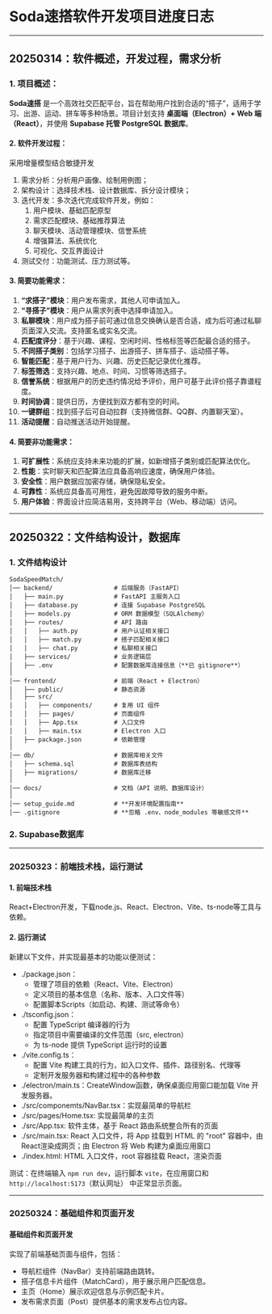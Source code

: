 # Soda速搭软件开发项目进度日志
----
## **20250314：软件概述，开发过程，需求分析**

### **1. 项目概述：**
**Soda速搭** 是一个高效社交匹配平台，旨在帮助用户找到合适的“搭子”，适用于学习、出游、运动、拼车等多种场景。项目计划支持 **桌面端（Electron）+ Web 端（React）**，并使用 **Supabase 托管 PostgreSQL 数据库**。


#### **2. 软件开发过程：**

采用增量模型结合敏捷开发
1. 需求分析：分析用户画像、绘制用例图；
2. 架构设计：选择技术栈、设计数据库、拆分设计模块；
3. 迭代开发：多次迭代完成软件开发，例如：
   1. 用户模块、基础匹配原型
   2. 需求匹配模块、基础推荐算法
   3. 聊天模块、活动管理模块、信誉系统
   4. 增强算法、系统优化
   5. 可视化、交互界面设计
4. 测试交付：功能测试、压力测试等。

#### **3. 简要功能需求：**

1. **“求搭子”模块**：用户发布需求，其他人可申请加入。
2. **“寻搭子”模块**：用户从需求列表中选择申请加入。
3. **私聊模块**：用户成为搭子前可通过信息交换确认是否合适，成为后可通过私聊页面深入交流。支持匿名或实名交流。
4. **匹配度评分**：基于兴趣、课程、空闲时间、性格标签等匹配最合适的搭子。
5. **不同搭子类别**：包括学习搭子、出游搭子、拼车搭子、运动搭子等。
6. **智能匹配**：基于用户行为、兴趣、历史匹配记录优化推荐。
7. **标签筛选**：支持兴趣、地点、时间、习惯等筛选搭子。
9. **信誉系统**：根据用户的历史违约情况给予评价，用户可基于此评价搭子靠谱程度。
10. **时间协调**：提供日历，方便找到双方都有空的时间。
11. **一键群组**：找到搭子后可自动拉群（支持微信群、QQ群、内置聊天室）。
12. **活动提醒**：自动推送活动开始提醒。

#### **4. 简要非功能需求：**

1. **可扩展性**：系统应支持未来功能的扩展，如新增搭子类别或匹配算法优化。
2. **性能**：实时聊天和匹配算法应具备高响应速度，确保用户体验。
3. **安全性**：用户数据应加密存储，确保隐私安全。
4. **可靠性**：系统应具备高可用性，避免因故障导致的服务中断。
5. **用户体验**：界面设计应简洁易用，支持跨平台（Web、移动端）访问。

------

## **20250322：文件结构设计，数据库**
### **1. 文件结构设计**
```
SodaSpeedMatch/
│── backend/                 # 后端服务（FastAPI）
│   ├── main.py              # FastAPI 主服务入口
│   ├── database.py          # 连接 Supabase PostgreSQL
│   ├── models.py            # ORM 数据模型（SQLAlchemy）
│   ├── routes/              # API 路由
│   │   ├── auth.py          # 用户认证相关接口
│   │   ├── match.py         # 搭子匹配相关接口
│   │   ├── chat.py          # 私聊相关接口
│   ├── services/            # 业务逻辑层
│   ├── .env                 # 配置数据库连接信息（**已 gitignore**）
│
│── frontend/                # 前端（React + Electron）
│   ├── public/              # 静态资源
│   ├── src/
│   │   ├── components/      # 复用 UI 组件
│   │   ├── pages/           # 页面组件
│   │   ├── App.tsx          # 入口文件
│   │   ├── main.tsx         # Electron 入口
│   ├── package.json         # 依赖管理
│
│── db/                      # 数据库相关文件
│   ├── schema.sql           # 数据库表结构
│   ├── migrations/          # 数据库迁移
│
│── docs/                    # 文档（API 说明、数据库设计）
│
│── setup_guide.md           # **开发环境配置指南**
│── .gitignore               # **忽略 .env、node_modules 等敏感文件**
```
### **2. Supabase数据库**
---

### **20250323：前端技术栈，运行测试**
#### **1. 前端技术栈**
React+Electron开发，下载node.js、React、Electron、Vite、ts-node等工具与依赖。

#### **2. 运行测试**
新建以下文件，并实现最基本的功能以便测试：
   - ./package.json：
      - 管理了项目的依赖（React、Vite、Electron）
      - 定义项目的基本信息（名称、版本、入口文件等）
      - 配置脚本Scripts（如启动、构建、测试等命令）
   - ./tsconfig.json：
      - 配置 TypeScript 编译器的行为
      - 指定项目中需要编译的文件范围（src, electron）
      - 为 ts-node 提供 TypeScript 运行时的设置
   - ./vite.config.ts：
      - 配置 Vite 构建工具的行为，如入口文件、插件、路径别名、代理等
      - 定制开发服务器和构建过程中的各种参数
   - ./electron/main.ts：CreateWindow函数，确保桌面应用窗口能加载 Vite 开发服务器。
   - ./src/componemts/NavBar.tsx：实现最简单的导航栏
   - ./src/pages/Home.tsx: 实现最简单的主页
   - ./src/App.tsx: 软件主体，基于 React 路由系统整合所有的页面
   - ./src/main.tsx: React 入口文件，将 App 挂载到 HTML 的 "root" 容器中，由React渲染成网页；由 Electron 将 Web 构建为桌面应用窗口
   - ./index.html: HTML 入口文件，root 容器挂载 React，渲染页面

测试：在终端输入 `npm run dev`，运行脚本 `vite`，在应用窗口和 `http://localhost:5173`（默认网址） 中正常显示页面。

-----
### **20250324：基础组件和页面开发**
#### **基础组件和页面开发**
实现了前端基础页面与组件，包括：
   - 导航栏组件（NavBar）支持前端路由跳转。  
   - 搭子信息卡片组件（MatchCard），用于展示用户匹配信息。
   - 主页（Home）展示欢迎信息与示例匹配卡片。
   - 发布需求页面（Post）提供基本的需求发布占位内容。